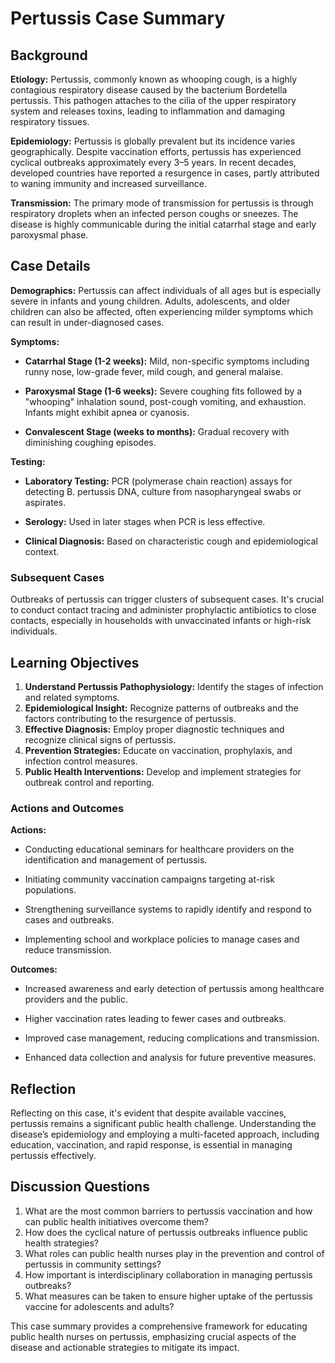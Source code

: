 # Pertussis Case Summary

## Background

**Etiology:**
Pertussis, commonly known as whooping cough, is a highly contagious respiratory disease caused by the bacterium Bordetella pertussis. This pathogen attaches to the cilia of the upper respiratory system and releases toxins, leading to inflammation and damaging respiratory tissues.

**Epidemiology:**
Pertussis is globally prevalent but its incidence varies geographically. Despite vaccination efforts, pertussis has experienced cyclical outbreaks approximately every 3–5 years. In recent decades, developed countries have reported a resurgence in cases, partly attributed to waning immunity and increased surveillance.

**Transmission:**
The primary mode of transmission for pertussis is through respiratory droplets when an infected person coughs or sneezes. The disease is highly communicable during the initial catarrhal stage and early paroxysmal phase.

## Case Details

**Demographics:**
Pertussis can affect individuals of all ages but is especially severe in infants and young children. Adults, adolescents, and older children can also be affected, often experiencing milder symptoms which can result in under-diagnosed cases.

**Symptoms:**

- **Catarrhal Stage (1-2 weeks):** Mild, non-specific symptoms including runny nose, low-grade fever, mild cough, and general malaise.

- **Paroxysmal Stage (1-6 weeks):** Severe coughing fits followed by a "whooping" inhalation sound, post-cough vomiting, and exhaustion. Infants might exhibit apnea or cyanosis.

- **Convalescent Stage (weeks to months):** Gradual recovery with diminishing coughing episodes.

**Testing:**

- **Laboratory Testing:** PCR (polymerase chain reaction) assays for detecting B. pertussis DNA, culture from nasopharyngeal swabs or aspirates.

- **Serology:** Used in later stages when PCR is less effective.

- **Clinical Diagnosis:** Based on characteristic cough and epidemiological context.


### Subsequent Cases
Outbreaks of pertussis can trigger clusters of subsequent cases. It's crucial to conduct contact tracing and administer prophylactic antibiotics to close contacts, especially in households with unvaccinated infants or high-risk individuals.


## Learning Objectives

1. **Understand Pertussis Pathophysiology:** Identify the stages of infection and related symptoms.
2. **Epidemiological Insight:** Recognize patterns of outbreaks and the factors contributing to the resurgence of pertussis.
3. **Effective Diagnosis:** Employ proper diagnostic techniques and recognize clinical signs of pertussis.
4. **Prevention Strategies:** Educate on vaccination, prophylaxis, and infection control measures.
5. **Public Health Interventions:** Develop and implement strategies for outbreak control and reporting.


### Actions and Outcomes

**Actions:**

- Conducting educational seminars for healthcare providers on the identification and management of pertussis.

- Initiating community vaccination campaigns targeting at-risk populations.

- Strengthening surveillance systems to rapidly identify and respond to cases and outbreaks.

- Implementing school and workplace policies to manage cases and reduce transmission.

**Outcomes:**

- Increased awareness and early detection of pertussis among healthcare providers and the public.

- Higher vaccination rates leading to fewer cases and outbreaks.

- Improved case management, reducing complications and transmission.

- Enhanced data collection and analysis for future preventive measures.


## Reflection
Reflecting on this case, it's evident that despite available vaccines, pertussis remains a significant public health challenge. Understanding the disease’s epidemiology and employing a multi-faceted approach, including education, vaccination, and rapid response, is essential in managing pertussis effectively.


## Discussion Questions

1. What are the most common barriers to pertussis vaccination and how can public health initiatives overcome them?
2. How does the cyclical nature of pertussis outbreaks influence public health strategies?
3. What roles can public health nurses play in the prevention and control of pertussis in community settings?
4. How important is interdisciplinary collaboration in managing pertussis outbreaks?
5. What measures can be taken to ensure higher uptake of the pertussis vaccine for adolescents and adults?


This case summary provides a comprehensive framework for educating public health nurses on pertussis, emphasizing crucial aspects of the disease and actionable strategies to mitigate its impact.
